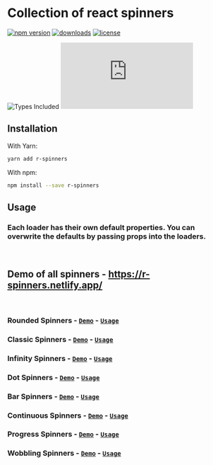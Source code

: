 # Collection of react spinners

[![npm version](https://badge.fury.io/js/r-spinners.svg)][npm_url]
[![downloads](https://img.shields.io/npm/dt/r-spinners.svg)][npm_url]
[![license](https://img.shields.io/npm/l/r-spinners.svg)][npm_url]

<!-- ![Dependency Count](https://badgen.net/bundlephobia/dependency-count/r-spinners) -->
![Types Included](https://badgen.net/npm/types/r-spinners)
[![gzip size](https://img.badgesize.io/https:/unpkg.com/r-spinners/dist/r-spinners.cjs.production.min.js?label=gzip&compression=gzip)](https:/unpkg.com/r-spinners/dist/r-spinners.cjs.production.min.js)

[npm_url]: https://www.npmjs.org/package/r-spinners

## Installation

With Yarn:

```bash
yarn add r-spinners
```

With npm:

```bash
npm install --save r-spinners
```

## Usage

### Each loader has their own default properties. You can overwrite the defaults by passing props into the loaders.

<br />

## Demo of all spinners - https://r-spinners.netlify.app/

<br />

### Rounded Spinners - [`Demo`](https://codesandbox.io/s/rounded-spinners-ctkq3w) - [`Usage`](./src/Spinners/Rounded/README.md)

### Classic Spinners - [`Demo`](https://codesandbox.io/s/classic-spinners-jg8qb0) - [`Usage`](./src/Spinners/Classic/README.md) 

### Infinity Spinners - [`Demo`](https://codesandbox.io/s/infinity-spinners-qq6ij6) - [`Usage`](./src/Spinners/Infinity/README.md) 

### Dot Spinners - [`Demo`](https://codesandbox.io/s/dot-spinners-ronmuc) - [`Usage`](./src/Spinners/Dot/README.md) 

### Bar Spinners - [`Demo`](https://codesandbox.io/s/bar-spinners-z3b8u9) - [`Usage`](./src/Spinners/Bar/README.md) 

### Continuous Spinners - [`Demo`](https://codesandbox.io/s/continuous-spinners-cvziqr) - [`Usage`](./src/Spinners/Continuous/README.md) 

### Progress Spinners - [`Demo`](https://codesandbox.io/s/progress-spinners-btq55g) - [`Usage`](./src/Spinners/Progress/README.md) 

### Wobbling Spinners - [`Demo`](https://codesandbox.io/s/wobbling-spinners-yfqkp2) - [`Usage`](./src/Spinners/Wobbling/README.md) 
